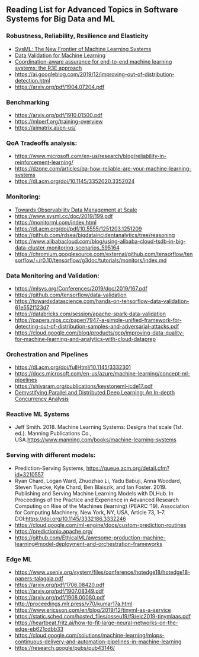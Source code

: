 ## Reading List for Advanced Topics in Software Systems for Big Data and ML

### Robustness, Reliability, Resilience and Elasticity

* [SysML: The New Frontier of Machine Learning Systems](https://arxiv.org/abs/1904.03257)
* [Data Validation for Machine Learning](https://mlsys.org/Conferences/2019/doc/2019/167.pdf)
* [ Coordination-aware assurance for end-to-end machine learning systems: the R3E approach](https://www.researchgate.net/publication/341762862_R3E_-An_Approach_to_Robustness_Reliability_Resilience_and_Elasticity_Engineering_for_End-to-End_Machine_Learning_Systems)
* https://ai.googleblog.com/2019/12/improving-out-of-distribution-detection.html
* https://arxiv.org/pdf/1904.07204.pdf

### Benchmarking
* https://arxiv.org/pdf/1910.01500.pdf
* https://mlperf.org/training-overview
* https://aimatrix.ai/en-us/

###  QoA Tradeoffs analysis:
* https://www.microsoft.com/en-us/research/blog/reliability-in-reinforcement-learning/
* https://dzone.com/articles/qa-how-reliable-are-your-machine-learning-systems
* https://dl.acm.org/doi/10.1145/3352020.3352024

### Monitoring:
* [Towards Observability Data Management at Scale](https://sigmodrecord.org/publications/sigmodRecord/2012/pdfs/05_Vision_Karumuri.pdf)
*  https://www.sysml.cc/doc/2019/199.pdf
* https://monitorml.com/index.html
* https://dl.acm.org/doi/pdf/10.5555/1251203.1251209
* https://github.com/rdsea/bigdataincidentanalytics/tree/reasoning
* https://www.alibabacloud.com/blog/using-alibaba-cloud-tsdb-in-big-data-cluster-monitoring-scenarios_595164
* https://chromium.googlesource.com/external/github.com/tensorflow/tensorflow/+/r0.10/tensorflow/g3doc/tutorials/monitors/index.md

### Data Monitoring and Validation:
* https://mlsys.org/Conferences/2019/doc/2019/167.pdf
* https://github.com/tensorflow/data-validation
* https://towardsdatascience.com/hands-on-tensorflow-data-validation-61e552f123d7
* https://databricks.com/session/apache-spark-data-validation
* https://papers.nips.cc/paper/7947-a-simple-unified-framework-for-detecting-out-of-distribution-samples-and-adversarial-attacks.pdf
* https://cloud.google.com/blog/products/gcp/improving-data-quality-for-machine-learning-and-analytics-with-cloud-dataprep

### Orchestration and Pipelines
* https://dl.acm.org/doi/fullHtml/10.1145/3332301
* https://docs.microsoft.com/en-us/azure/machine-learning/concept-ml-pipelines
* https://shivaram.org/publications/keystoneml-icde17.pdf
* [Demystifying Parallel and Distributed Deep Learning:
An In-depth Concurrency Analysis](https://dl.acm.org/doi/pdf/10.1145/3320060)

### Reactive ML Systems
* Jeff Smith. 2018. Machine Learning Systems: Designs that scale (1st. ed.). Manning Publications Co., USA.https://www.manning.com/books/machine-learning-systems
### Serving with different models:
  * Prediction-Serving Systems, https://queue.acm.org/detail.cfm?id=3210557
  * Ryan Chard, Logan Ward, Zhuozhao Li, Yadu Babuji, Anna Woodard, Steven Tuecke, Kyle Chard, Ben Blaiszik, and Ian Foster. 2019. Publishing and Serving Machine Learning Models with DLHub. In Proceedings of the Practice and Experience in Advanced Research Computing on Rise of the Machines (learning) (PEARC ’19). Association for Computing Machinery, New York, NY, USA, Article 73, 1–7. DOI:https://doi.org/10.1145/3332186.3332246
  * https://cloud.google.com/ml-engine/docs/custom-prediction-routines
  * https://predictionio.apache.org/
  * https://github.com/EthicalML/awesome-production-machine-learning#model-deployment-and-orchestration-frameworks

### Edge ML

* https://www.usenix.org/system/files/conference/hotedge18/hotedge18-papers-talagala.pdf
* https://arxiv.org/pdf/1706.08420.pdf
* https://arxiv.org/pdf/1907.08349.pdf
* https://arxiv.org/pdf/1908.00080.pdf
* http://proceedings.mlr.press/v70/kumar17a.html
* https://www.ericsson.com/en/blog/2019/12/tinyml-as-a-service
* https://static.sched.com/hosted_files/osseu19/f9/elc2019-tinymlaas.pdf
* https://heartbeat.fritz.ai/how-to-fit-large-neural-networks-on-the-edge-eb621cdbb33
* https://cloud.google.com/solutions/machine-learning/mlops-continuous-delivery-and-automation-pipelines-in-machine-learning
* https://research.google/pubs/pub43146/
